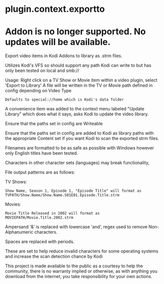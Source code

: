 # plugin.context.exportto

# Addon is no longer supported. No updates will be available.

Export video items in Kodi Addons to library as .strm files.

Utilizes Kodi's VFS so should support any path Kodi can write to but has only been tested on local and smb://

Usage:
  Right click on a TV Show or Movie item within a video plugin, select 'Export to Library'
  A file will be written in the TV or Movie path defined in config depending on Video Type
  
    Defaults to special://home which is Kodi's data folder
   
   A convenience item was added to the context menu labeled "Update Library" which does what it says, asks Kodi to update the video library.
   
   Ensure that the paths set in config are Writeable
   
   Ensure that the paths set in config are added to Kodi as library paths with the appropriate Content set if you want Kodi to scan the exported strm files.
   
Filenames are formatted to be as safe as possible with Windows however only English titles have been tested.
  
  Characters in other character sets (languages) may break functionality,
  
File output patterns are as follows:

  TV Shows:
  
    Show Name, Season 1, Episode 1, "Episode Title" will format as TVPATH/Show.Name/Show.Name.S01E01.Episode.Title.strm
  Movies:
  
    Movie Title Released in 2002 will format as MOVIEPATH/Movie.Title.2002.strm
    
  Ampersand '&' is replaced with lowercase 'and', regex used to remove Non-Alphanumeric characters.
  
  Spaces are replaced with periods.
  
  These are set to help reduce invalid characters for some operating systems and increase the scan detection chance by Kodi
  
This project is made available to the public as a courtesy to help the community, there is no warranty implied or otherwise, as with anything
  you download from the internet, you take responsibility for your own actions.
